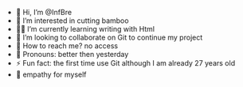 - 🌝 Hi, I’m @InfBre
- 🤩 I’m interested in cutting bamboo
- 😶‍🌫️ I’m currently learning writing with Html
- 🥶 I’m looking to collaborate on Git to continue my project
- 🫣 How to reach me? no access
- 🤭 Pronouns: better then yesterday
- ⚡ Fun fact: the first time use Git although I am already 27 years old
- 🫥 empathy for myself

<!---
InfBre/InfBre is a ✨ special ✨ repository because its `README.md` (this file) appears on your GitHub profile.
You can click the Preview link to take a look at your changes.
--->
